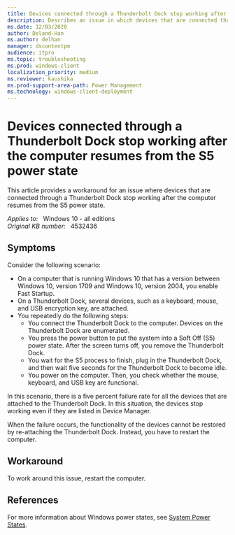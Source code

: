 ```yaml
---
title: Devices connected through a Thunderbolt Dock stop working after the computer resumes from the S5 power state
description: Describes an issue in which devices that are connected through a Thunderbolt Dock stop working after the computer resumes from the S5 power state. Provides a workaround.
ms.date: 12/03/2020
author: Deland-Han
ms.author: delhan
manager: dscontentpm
audience: itpro
ms.topic: troubleshooting
ms.prod: windows-client
localization_priority: medium
ms.reviewer: kaushika
ms.prod-support-area-path: Power Management
ms.technology: windows-client-deployment
---
```

# Devices connected through a Thunderbolt Dock stop working after the computer resumes from the S5 power state

This article provides a workaround for an issue where devices that are connected through a Thunderbolt Dock stop working after the computer resumes from the S5 power state.

_Applies to:_ &nbsp; Windows 10 - all editions  
_Original KB number:_ &nbsp; 4532436

## Symptoms

Consider the following scenario:

- On a computer that is running Windows 10 that has a version between Windows 10, version 1709 and Windows 10, version 2004, you enable Fast Startup.
- On a Thunderbolt Dock, several devices, such as a keyboard, mouse, and USB encryption key, are attached.
- You repeatedly do the following steps:
  - You connect the Thunderbolt Dock to the computer. Devices on the Thunderbolt Dock are enumerated.
  - You press the power button to put the system into a Soft Off (S5) power state. After the screen turns off, you remove the Thunderbolt Dock.
  - You wait for the S5 process to finish, plug in the Thunderbolt Dock, and then wait five seconds for the Thunderbolt Dock to become idle.
  - You power on the computer. Then, you check whether the mouse, keyboard, and USB key are functional.

In this scenario, there is a five percent failure rate for all the devices that are attached to the Thunderbolt Dock. In this situation, the devices stop working even if they are listed in Device Manager.

When the failure occurs, the functionality of the devices cannot be restored by re-attaching the Thunderbolt Dock. Instead, you have to restart the computer.

## Workaround

To work around this issue, restart the computer.

## References

For more information about Windows power states, see [System Power States](/windows/win32/power/system-power-states).
